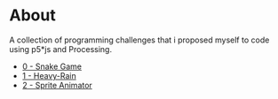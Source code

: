 # About
A collection of programming challenges that i proposed myself to code using p5*js and Processing.
* [0 - Snake Game](https://github.com/augustobrit/Simple-Algorithms/tree/master/Sequential)
* [1 - Heavy-Rain](https://github.com/augustobrit/Simple-Algorithms/tree/master/Conditional)
* [2 - Sprite Animator](https://github.com/augustobrit/Simple-Algorithms/tree/master/Iteration)
